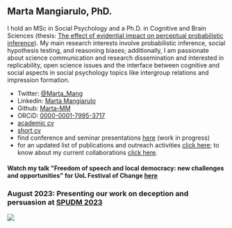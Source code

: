 ## Marta Mangiarulo, PhD.

I hold an MSc in Social Psychology and a Ph.D. in Cognitive and Brain Sciences (thesis: [The effect of evidential impact on perceptual probabilistic inference](http://eprints-phd.biblio.unitn.it/3564/)).
My main research interests involve probabilistic inference, social hypothesis testing, and reasoning biases; additionally, I am passionate about science communication and research dissemination and interested in replicability, open science issues and the interface between cognitive and social aspects in social psychology topics like intergroup relations and impression formation.

- Twitter: [@Marta_Mang](https://twitter.com/Marta_Mang)
- Linkedin: [Marta Mangiarulo](https://www.linkedin.com/in/martamangiarulo/)
- Github: [Marta-MM](https://github.com/Marta-MM)
- ORCiD: [0000-0001-7995-3717](https://orcid.org/0000-0001-7995-3717)
- [academic cv](https://docs.google.com/document/d/1ab_Rn5YIovstYFXoXLkGN7g2kjW4QRhC/edit?usp=sharing&ouid=102221533714302295080&rtpof=true&sd=true)
- [short cv](https://drive.google.com/file/d/1_OpNBRGImIQIh4erKIKKCsEnQv3hkZ37/view?usp=sharing)
- find conference and seminar presentations [here](https://drive.google.com/drive/folders/1v1Dgm0gyAvfwGOgoejvUD270C1PXZYej?usp=sharing) (work in progress)
- for an updated list of publications and outreach activities [click here](about/publications_outreach.md); to know about my current collaborations [click here](about/collaborations.md).

#### Watch my talk "Freedom of speech and local democracy: new challenges and opportunities" for UoL Festival of Change [here](https://www.youtube.com/watch?v=1exYkznnXNg)
### August 2023: Presenting our work on deception and persuasion at [SPUDM 2023](https://spudm2023.com/)

<img src="https://tracker.metricool.com/c3po.jpg?hash=3d44f38cf6ccdb2b03df56dabb092035"/>
